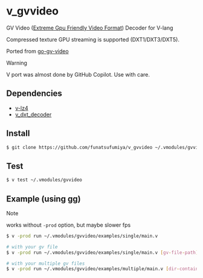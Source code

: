 # v_gvvideo

GV Video ([Extreme Gpu Friendly Video Format](https://github.com/Ushio/ofxExtremeGpuVideo)) Decoder for V-lang 

Compressed texture GPU streaming is supported (DXT1/DXT3/DXT5).

Ported from [go-gv-video](https://github.com/funatsufumiya/go-gv-video/)

> [!WARNING]
> V port was almost done by GitHub Copilot. Use with care.

## Dependencies

- [v-lz4](https://github.com/funatsufumiya/v-lz4/)
- [v_dxt_decoder](https://github.com/funatsufumiya/v_dxt_decoder/)

## Install

```bash
$ git clone https://github.com/funatsufumiya/v_gvvideo ~/.vmodules/gvvideo
```

## Test

```bash
$ v test ~/.vmodules/gvvideo
```

## Example (using gg)

> [!NOTE]
> works without `-prod` option, but maybe slower fps

```bash
$ v -prod run ~/.vmodules/gvvideo/examples/single/main.v

# with your gv file
$ v -prod run ~/.vmodules/gvvideo/examples/single/main.v [gv-file-path]

# with your multiple gv files
$ v -prod run ~/.vmodules/gvvideo/examples/multiple/main.v [dir-containing-gv-files]
```
